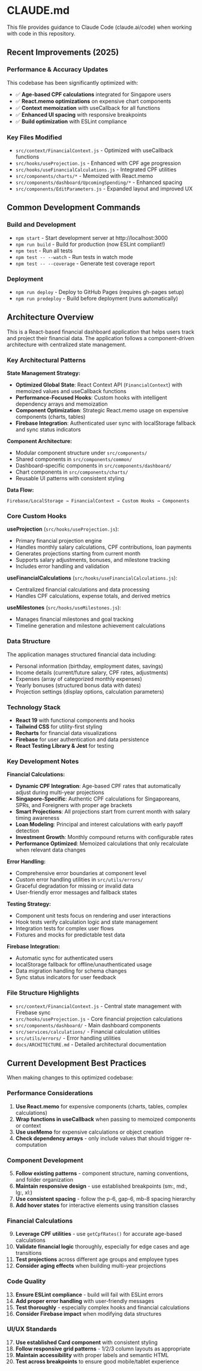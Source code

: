 # CLAUDE.md

This file provides guidance to Claude Code (claude.ai/code) when working with code in this repository.

## Recent Improvements (2025)

### Performance & Accuracy Updates
This codebase has been significantly optimized with:
- ✅ **Age-based CPF calculations** integrated for Singapore users
- ✅ **React.memo optimizations** on expensive chart components  
- ✅ **Context memoization** with useCallback for all functions
- ✅ **Enhanced UI spacing** with responsive breakpoints
- ✅ **Build optimization** with ESLint compliance

### Key Files Modified
- `src/context/FinancialContext.js` - Optimized with useCallback functions
- `src/hooks/useProjection.js` - Enhanced with CPF age progression
- `src/hooks/useFinancialCalculations.js` - Integrated CPF utilities
- `src/components/charts/*` - Memoized with React.memo
- `src/components/dashboard/UpcomingSpending/*` - Enhanced spacing
- `src/components/EditParameters.js` - Expanded layout and improved UX

## Common Development Commands

### Build and Development
- `npm start` - Start development server at http://localhost:3000
- `npm run build` - Build for production (now ESLint compliant!)
- `npm test` - Run all tests  
- `npm test -- --watch` - Run tests in watch mode
- `npm test -- --coverage` - Generate test coverage report

### Deployment
- `npm run deploy` - Deploy to GitHub Pages (requires gh-pages setup)
- `npm run predeploy` - Build before deployment (runs automatically)

## Architecture Overview

This is a React-based financial dashboard application that helps users track and project their financial data. The application follows a component-driven architecture with centralized state management.

### Key Architectural Patterns

**State Management Strategy:**
- **Optimized Global State**: React Context API (`FinancialContext`) with memoized values and useCallback functions
- **Performance-Focused Hooks**: Custom hooks with intelligent dependency arrays and memoization
- **Component Optimization**: Strategic React.memo usage on expensive components (charts, tables)
- **Firebase Integration**: Authenticated user sync with localStorage fallback and sync status indicators

**Component Architecture:**
- Modular component structure under `src/components/`
- Shared components in `src/components/common/`
- Dashboard-specific components in `src/components/dashboard/`
- Chart components in `src/components/charts/`
- Reusable UI patterns with consistent styling

**Data Flow:**
```
Firebase/LocalStorage → FinancialContext → Custom Hooks → Components
```

### Core Custom Hooks

**useProjection** (`src/hooks/useProjection.js`):
- Primary financial projection engine
- Handles monthly salary calculations, CPF contributions, loan payments
- Generates projections starting from current month
- Supports salary adjustments, bonuses, and milestone tracking
- Includes error handling and validation

**useFinancialCalculations** (`src/hooks/useFinancialCalculations.js`):
- Centralized financial calculations and data processing
- Handles CPF calculations, expense totals, and derived metrics

**useMilestones** (`src/hooks/useMilestones.js`):
- Manages financial milestones and goal tracking
- Timeline generation and milestone achievement calculations

### Data Structure

The application manages structured financial data including:
- Personal information (birthday, employment dates, savings)
- Income details (current/future salary, CPF rates, adjustments)
- Expenses (array of categorized monthly expenses)
- Yearly bonuses (structured bonus data with dates)
- Projection settings (display options, calculation parameters)

### Technology Stack

- **React 19** with functional components and hooks
- **Tailwind CSS** for utility-first styling
- **Recharts** for financial data visualizations
- **Firebase** for user authentication and data persistence
- **React Testing Library & Jest** for testing

### Key Development Notes

**Financial Calculations:**
- **Dynamic CPF Integration**: Age-based CPF rates that automatically adjust during multi-year projections
- **Singapore-Specific**: Authentic CPF calculations for Singaporeans, SPRs, and Foreigners with proper age brackets
- **Smart Projections**: All projections start from current month with salary timing awareness
- **Loan Modeling**: Principal and interest calculations with early payoff detection
- **Investment Growth**: Monthly compound returns with configurable rates
- **Performance Optimized**: Memoized calculations that only recalculate when relevant data changes

**Error Handling:**
- Comprehensive error boundaries at component level
- Custom error handling utilities in `src/utils/errors/`
- Graceful degradation for missing or invalid data
- User-friendly error messages and fallback states

**Testing Strategy:**
- Component unit tests focus on rendering and user interactions
- Hook tests verify calculation logic and state management
- Integration tests for complex user flows
- Fixtures and mocks for predictable test data

**Firebase Integration:**
- Automatic sync for authenticated users
- localStorage fallback for offline/unauthenticated usage
- Data migration handling for schema changes
- Sync status indicators for user feedback

### File Structure Highlights

- `src/context/FinancialContext.js` - Central state management with Firebase sync
- `src/hooks/useProjection.js` - Core financial projection calculations  
- `src/components/dashboard/` - Main dashboard components
- `src/services/calculations/` - Financial calculation utilities
- `src/utils/errors/` - Error handling utilities
- `docs/ARCHITECTURE.md` - Detailed architectural documentation

## Current Development Best Practices

When making changes to this optimized codebase:

### Performance Considerations
1. **Use React.memo** for expensive components (charts, tables, complex calculations)
2. **Wrap functions in useCallback** when passing to memoized components or context
3. **Use useMemo** for expensive calculations or object creation
4. **Check dependency arrays** - only include values that should trigger re-computation

### Component Development
5. **Follow existing patterns** - component structure, naming conventions, and folder organization
6. **Maintain responsive design** - use established breakpoints (sm:, md:, lg:, xl:)
7. **Use consistent spacing** - follow the p-6, gap-6, mb-8 spacing hierarchy
8. **Add hover states** for interactive elements using transition classes

### Financial Calculations
9. **Leverage CPF utilities** - use `getCpfRates()` for accurate age-based calculations
10. **Validate financial logic** thoroughly, especially for edge cases and age transitions
11. **Test projections** across different age groups and employee types
12. **Consider aging effects** when building multi-year projections

### Code Quality
13. **Ensure ESLint compliance** - build will fail with ESLint errors
14. **Add proper error handling** with user-friendly messages
15. **Test thoroughly** - especially complex hooks and financial calculations
16. **Consider Firebase impact** when modifying data structures

### UI/UX Standards
17. **Use established Card component** with consistent styling
18. **Follow responsive grid patterns** - 1/2/3 column layouts as appropriate
19. **Maintain accessibility** with proper labels and semantic HTML
20. **Test across breakpoints** to ensure good mobile/tablet experience